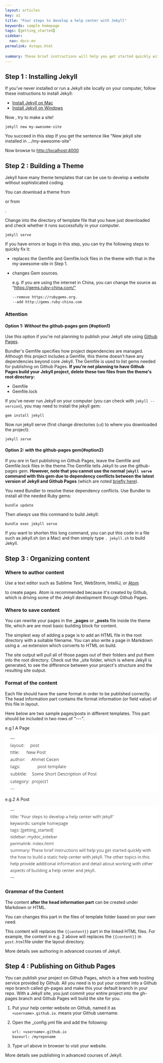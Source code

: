 ```yaml
---
layout: articles
key: a1
title: "Four steps to develop a help center with Jekyll"
keywords: sample homepage
tags: [getting_started]
sidebar: 
  nav: docs-en
permalink: 4steps.html

summary: These brief instructions will help you get started quickly with the how to build a static help center with Jekyll. The other topics in this help provide additional information and detail about working with other aspects of building a help center and Jekyll.
---
```


## Step 1 : Installing Jekyll

If you've never installed or run a Jekyll site locally on your computer, follow these instructions to install Jekyll:

* [Install Jekyll on Mac](./2018-01-01-mydoc_install_jekyll_on_mac.md)
* [Install Jekyll on Windows](./2018-01-01-mydoc_install_jekyll_on_windows.md)

Now , try to make a site!  

```
jekyll new my-awesome-site
```

You succeed in this step If you get the sentence like "New jekyll site installed in .../my-awesome-site"

Now browse to [http://localhost:4000](http://localhost:4000/)

## Step 2 : Building a Theme

Jekyll have many theme templates that can be use to develop a website without sophisticated coding.

You can download a theme from 

[resources website]: https://links.jianshu.com/go?to=http%3A%2F%2Fjekyllthemes.org%2F

 or from 

[Github]: https://github.com/kitian616/jekyll-TeXt-theme

. 

Change into the directory of template file that you have just downloaded and check whether it runs successfully in your computer.

```
jekyll serve
```



If you have errors or bugs in this step, you can try the following steps to quickly fix it:

* replaces the Gemfile and Gemfile.lock files in the theme with that in the my-awesome-site in Step 1.

* changes Gem sources.

  e.g. If you are using the internet in China, you can change the source as “https://gems.ruby-china.com/”

  ```
  --remove https://rubygems.org.
  --add http://gems.ruby-china.com
  ```

  

  

### Attention

#### Option 1: *Without* the github-pages gem {#option1}

Use this option if you're not planning to publish your Jekyll site using [Github Pages](https://pages.github.com/).

Bundler's Gemfile specifies how project dependencies are managed. Although this project includes a Gemfile, this theme doesn't have any dependencies beyond core Jekyll. The Gemfile is used to list gems needed for publishing on Github Pages. **If you're not planning to have Github Pages build your Jekyll project, delete these two files from the theme's root directory:**

* Gemfile
* Gemfile.lock

If you've never run Jekyll on your computer (you can check with `jekyll --version`), you may need to install the jekyll gem:

```
gem install jekyll
```

Now run jekyll serve (first change directories (`cd`) to where you downloaded the project):

```
jekyll serve
```

#### Option 2: *with* the github-pages gem{#option2}

If you *are* in fact publishing on Github Pages, leave the Gemfile and Gemfile.lock files in the theme.The Gemfile tells Jekyll to use the github-pages gem. **However, note that you cannot use the normal `jekyll serve` command with this gem due to dependency conflicts between the latest version of Jekyll and Github Pages** (which are noted [briefly here](https://help.github.com/articles/setting-up-your-github-pages-site-locally-with-jekyll/)).

You need Bundler to resolve these dependency conflicts. Use Bundler to install all the needed Ruby gems:

```
bundle update
```

Then *always* use this command to build Jekyll:

```
bundle exec jekyll serve
```

If you want to shorten this long command, you can put this code in a file such as jekyll.sh (on a Mac) and then simply type `. jekyll.sh` to build Jekyll.

## Step 3 : Organizing content

### Where to author content

Use a text editor such as Sublime Text, WebStorm, IntelliJ, or [Atom](./2018-01-01-mydoc_atom_text_editor.md)

to create pages. Atom is recommended because it's created by Github, which is driving some of the Jekyll development through Github Pages.

### Where to save content

You can rewrite your pages in the **_pages** or **_posts** file inside the theme file, which are are most basic building block for content. 

The simplest way of adding a page is to add an HTML file in the root directory with a suitable filename. You can also write a page in Markdown using a `.md` extension which converts to HTML on build. 

The site output will pull all of those pages out of their folders and put them into the root directory. Check out the \_site folder, which is where Jekyll is generated, to see the difference between your project's structure and the resulting site output.

### Format of the content

Each file should have the same format in order to be published correctly. The head information part contains the format information (or field value) of this file in layout.

Here below are two sample  pages/posts in different templates. This part should be included in two rows of "---".

e.g.1 A Page

![20190506212736](/20190506212736.png)

e.g.2 A Post

![20190506213513](/20190506213513.png)



### Grammar of the Content

The content **after the head information part** can be created under Markdown or HTML.  

You can changes this part in the files of template folder based on your own need.

This content will replaces the `{{content}}` part in the linked HTML files. For example, the content in e.g. 2 above will replaces the `{{content}}` in `post.html`file under  the layout directory.



More details see authoring in advanced courses of Jekyll.



## Step 4 : Publishing on Github Pages

You can publish your project on Github Pages, which is a free web hosting service provided by Github. All you need is to put your content into a Github repo branch called gh-pages and make this your default branch in your repo. With a Jekyll site, you just commit your entire project into the gh-pages branch and Github Pages will build the site for you.



1. Put your help center website on Github, named it as `<username>.github.io`. <username> means your Github username.

2. Open the _config.yml file and add the following:

   ```
   url: <username>.github.io
   baseurl: /myreponame
   ```

3. Type url above in browser to visit your website.



More details see publishing in advanced courses of Jekyll.

